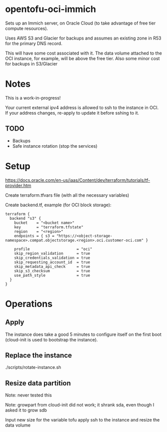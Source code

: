 # opentofu-oci-immich

Sets up an Immich server, on Oracle Cloud (to take advantage of free tier compute resources).

Uses AWS S3 and Glacier for backups and assumes an existing zone in R53 for the primary DNS record.

This will have some cost associated with it. The data volume attached to the OCI instance, for example, will be above the free tier. Also some minor cost for backups in S3/Glacier

# Notes

This is a work-in-progress!

Your current external ipv4 address is allowed to ssh to the instance in OCI. If your address changes, re-apply to update it before sshing to it.


## TODO

- Backups
- Safe instance rotation (stop the services)


# Setup

https://docs.oracle.com/en-us/iaas/Content/dev/terraform/tutorials/tf-provider.htm

Create terraform.tfvars file (with all the necessary variables)

Create backend.tf, example (for OCI block storage):

```
terraform {
  backend "s3" {
    bucket    = "<bucket name>"
    key       = "terraform.tfstate"
    region    = "<region>"
    endpoints = { s3 = "https://<object-storage-namespace>.compat.objectstorage.<region>.oci.customer-oci.com" }

    profile                     = "oci"
    skip_region_validation      = true
    skip_credentials_validation = true
    skip_requesting_account_id  = true
    skip_metadata_api_check     = true
    skip_s3_checksum            = true
    use_path_style              = true
  }
}
```

# Operations

## Apply

The instance does take a good 5 minutes to configure itself on the first boot (cloud-init is used to bootstrap the instance).

## Replace the instance

./scripts/rotate-instance.sh

## Resize data partition

Note: never tested this

Note: growpart from cloud-init did not work; it shrank sda, even though I asked it to grow sdb

Input new size for the variable
tofu apply
ssh to the instance and resize the data volume
